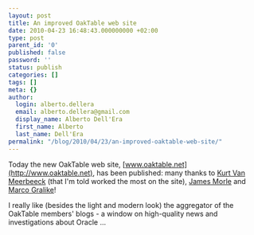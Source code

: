 ```yaml
---
layout: post
title: An improved OakTable web site
date: 2010-04-23 16:48:43.000000000 +02:00
type: post
parent_id: '0'
published: false
password: ''
status: publish
categories: []
tags: []
meta: {}
author:
  login: alberto.dellera
  email: alberto.dellera@gmail.com
  display_name: Alberto Dell'Era
  first_name: Alberto
  last_name: Dell'Era
permalink: "/blog/2010/04/23/an-improved-oaktable-web-site/"
---
```

Today the new OakTable web site, [www.oaktable.net](http://www.oaktable.net), has been published: many thanks to [Kurt Van Meerbeeck](http://www.ora600.be/) (that I'm told worked the most on the site), [James Morle](http://jamesmorle.wordpress.com/) and [Marco Gralike](http://www.liberidu.com/blog/)!

I really like (besides the light and modern look) the aggregator of the OakTable members' blogs - a window on high-quality news and investigations about Oracle ...

